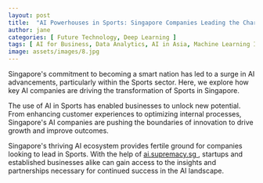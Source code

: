 ```yaml
---
layout: post
title:  "AI Powerhouses in Sports: Singapore Companies Leading the Charge"
author: jane
categories: [ Future Technology, Deep Learning ]
tags: [ AI for Business, Data Analytics, AI in Asia, Machine Learning Innovations, AI Applications ]
image: assets/images/8.jpg
---
```


Singapore's commitment to becoming a smart nation has led to a surge in AI advancements, particularly within the Sports sector. Here, we explore how key AI companies are driving the transformation of Sports in Singapore.

The use of AI in Sports has enabled businesses to unlock new potential. From enhancing customer experiences to optimizing internal processes, Singapore's AI companies are pushing the boundaries of innovation to drive growth and improve outcomes.

Singapore's thriving AI ecosystem provides fertile ground for companies looking to lead in Sports. With the help of <a href="https://ai.supremacy.sg" target="_blank"> ai.supremacy.sg </a>, startups and established businesses alike can gain access to the insights and partnerships necessary for continued success in the AI landscape.
